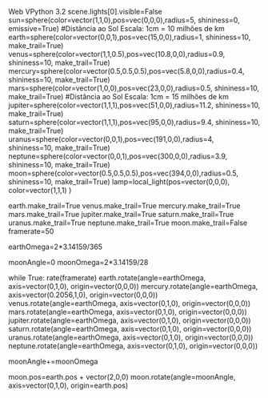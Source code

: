 Web VPython 3.2
scene.lights[0].visible=False
sun=sphere(color=vector(1,1,0),pos=vec(0,0,0),radius=5, shininess=0, emissive=True)
#Distância ao Sol Escala:  1cm = 10 milhões de km
earth=sphere(color=vector(0,0,1),pos=vec(15,0,0),radius=1, shininess=10, make_trail=True)
venus=sphere(color=vector(1,1,0.5),pos=vec(10.8,0,0),radius=0.9, shininess=10, make_trail=True)
mercury=sphere(color=vector(0.5,0.5,0.5),pos=vec(5.8,0,0),radius=0.4, shininess=10, make_trail=True)
mars=sphere(color=vector(1,0,0),pos=vec(23,0,0),radius=0.5, shininess=10, make_trail=True)
#Distância ao Sol Escala:  1cm = 15 milhões de km
jupiter=sphere(color=vector(1,1,1),pos=vec(51,0,0),radius=11.2, shininess=10, make_trail=True)
saturn=sphere(color=vector(1,1,1),pos=vec(95,0,0),radius=9.4, shininess=10, make_trail=True)
uranus=sphere(color=vector(0,0,1),pos=vec(191,0,0),radius=4, shininess=10, make_trail=True)
neptune=sphere(color=vector(0,0,1),pos=vec(300,0,0),radius=3.9, shininess=10, make_trail=True)
moon=sphere(color=vector(0.5,0.5,0.5),pos=vec(394,0,0),radius=0.5, shininess=10, make_trail=True)
lamp=local_light(pos=vector(0,0,0), color=vector(1,1,1) )

earth.make_trail=True
venus.make_trail=True
mercury.make_trail=True
mars.make_trail=True
jupiter.make_trail=True
saturn.make_trail=True
uranus.make_trail=True
neptune.make_trail=True
moon.make_trail=False
framerate=50

earthOmega=2*3.14159/365

moonAngle=0
moonOmega=2*3.14159/28

while True:
  rate(framerate)
  earth.rotate(angle=earthOmega, axis=vector(0,1,0), origin=vector(0,0,0))
  mercury.rotate(angle=earthOmega, axis=vector(0.2056,1,0), origin=vector(0,0,0))
  venus.rotate(angle=earthOmega, axis=vector(0,1,0), origin=vector(0,0,0))
  mars.rotate(angle=earthOmega, axis=vector(0,1,0), origin=vector(0,0,0))
  jupiter.rotate(angle=earthOmega, axis=vector(0,1,0), origin=vector(0,0,0))
  saturn.rotate(angle=earthOmega, axis=vector(0,1,0), origin=vector(0,0,0))
  uranus.rotate(angle=earthOmega, axis=vector(0,1,0), origin=vector(0,0,0))
  neptune.rotate(angle=earthOmega, axis=vector(0,1,0), origin=vector(0,0,0))

  moonAngle+=moonOmega

  moon.pos=earth.pos + vector(2,0,0)
  moon.rotate(angle=moonAngle, axis=vector(0,1,0), origin=earth.pos)
